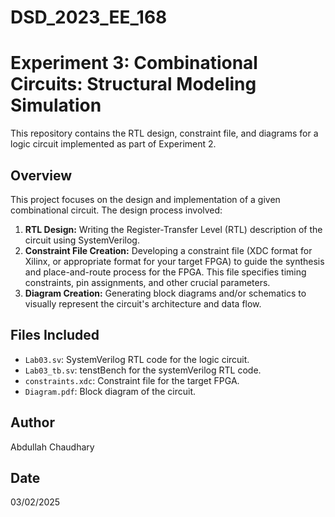 # DSD_2023_EE_168
# Experiment 3: Combinational Circuits: Structural Modeling Simulation

This repository contains the RTL design, constraint file, and diagrams for a logic circuit implemented as part of Experiment 2.

## Overview

This project focuses on the design and implementation of a given combinational circuit. The design process involved:

1. **RTL Design:** Writing the Register-Transfer Level (RTL) description of the circuit using SystemVerilog.
2. **Constraint File Creation:** Developing a constraint file (XDC format for Xilinx, or appropriate format for your target FPGA) to guide the synthesis and place-and-route process for the FPGA.  This file specifies timing constraints, pin assignments, and other crucial parameters.
3. **Diagram Creation:** Generating block diagrams and/or schematics to visually represent the circuit's architecture and data flow.

## Files Included

*   `Lab03.sv`: SystemVerilog RTL code for the logic circuit.
*   `Lab03_tb.sv`: tenstBench for the systemVerilog RTL code.
*   `constraints.xdc`: Constraint file for the target FPGA.
*   `Diagram.pdf`: Block diagram of the circuit.

## Author

Abdullah Chaudhary

## Date

03/02/2025


